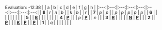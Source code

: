 Evaluation: -12.38
|     |  a  |  b  |  c  |  d  |  e  |  f  |  g  |  h  |
|:---:|:---:|:---:|:---:|:---:|:---:|:---:|:---:|:---:|
|  **8**  |  _r_  |  _n_  |  _b_  |     |  _k_  |  _b_  |     |  _r_  |
|  **7**  |  _p_  |  _p_  |     |  _p_  |  _p_  |  _p_  |  _p_  |  _p_  |
|  **6**  |     |     |     |     |     |     |     |     |
|  **5**  |     |  [**B**](http://localhost:8080/api/chess/select?square=b5)  |     |     |     |     |     |     |
|  **4**  |  [**P**](http://localhost:8080/api/chess/select?square=a4)  |     |     |  _p_  |  [**P**](http://localhost:8080/api/chess/select?square=e4)  |     |  _n_  |     |
|  **3**  |  [**R**](http://localhost:8080/api/chess/select?square=a3)  |     |     |     |     |  [**N**](http://localhost:8080/api/chess/select?square=f3)  |  [**P**](https://github.com/grim-kalman)  |     |
|  **2**  |     |  [**P**](http://localhost:8080/api/chess/select?square=b2)  |     |     |  [**K**](http://localhost:8080/api/chess/select?square=e2)  |  [**P**](https://github.com/grim-kalman)  |     |  [**P**](http://localhost:8080/api/chess/select?square=h2)  |
|  **1**  |     |  _q_  |     |     |     |     |     |     |